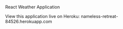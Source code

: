 React Weather Application

View this application live on Heroku: nameless-retreat-84526.herokuapp.com
